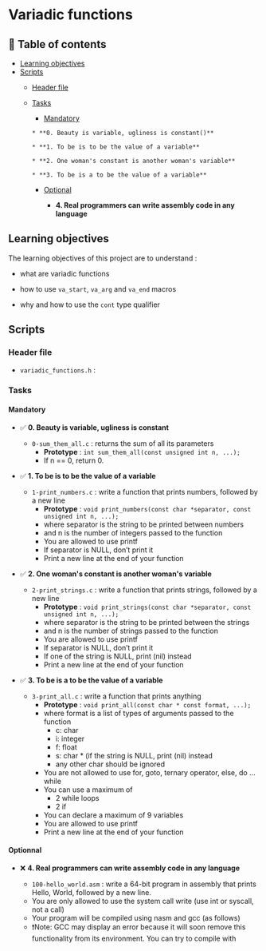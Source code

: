 # Variadic functions

## 📜 Table of contents

* [Learning objectives](#learningobjectives)
* [Scripts](#scripts)
	* [Header file](#headerfile)
	* [Tasks](#tasks)
		*  [Mandatory](#mandatory)

		  * **0. Beauty is variable, ugliness is constant()**

	      * **1. To be is to be the value of a variable**

	      * **2. One woman's constant is another woman's variable**

	      * **3. To be is a to be the value of a variable**

		* [Optional](#optional)
		
		  * **4. Real programmers can write assembly code in any language**

## Learning objectives

The learning objectives of this project are to understand :

* what are variadic functions

* how to use `va_start`, `va_arg` and `va_end` macros

* why and how to use the `cont` type qualifier


## Scripts

### Header file

* `variadic_functions.h` : 

### Tasks

#### Mandatory

* ✅ **0. Beauty is variable, ugliness is constant**

  * `0-sum_them_all.c` : returns the sum of all its parameters
	* **Prototype** : `int sum_them_all(const unsigned int n, ...);`
	* If n == 0, return 0.

* ✅ **1. To be is to be the value of a variable**

  * `1-print_numbers.c` : write a function that prints numbers, followed by a new line
    * **Prototype** : `void print_numbers(const char *separator, const unsigned int n, ...);`
    * where separator is the string to be printed between numbers
    * and n is the number of integers passed to the function
    * You are allowed to use printf
    * If separator is NULL, don’t print it
    * Print a new line at the end of your function

* ✅ **2. One woman's constant is another woman's variable**

  * `2-print_strings.c` : write a function that prints strings, followed by a new line
    * **Prototype** : `void print_strings(const char *separator, const unsigned int n, ...);`
	* where separator is the string to be printed between the strings
	* and n is the number of strings passed to the function
	* You are allowed to use printf
	* If separator is NULL, don’t print it
	* If one of the string is NULL, print (nil) instead
	* Print a new line at the end of your function


* ✅ **3. To be is a to be the value of a variable**

  * `3-print_all.c` : write a function that prints anything
    * **Prototype** : `void print_all(const char * const format, ...);`
	* where format is a list of types of arguments passed to the function
	  * c: char
	  * i: integer
	  * f: float
	  * s: char * (if the string is NULL, print (nil) instead
      * any other char should be ignored
    * You are not allowed to use for, goto, ternary operator, else, do ... while
    * You can use a maximum of
	  * 2 while loops
	  * 2 if
	* You can declare a maximum of 9 variables
	* You are allowed to use printf
	* Print a new line at the end of your function

#### Optionnal

* ❌ **4. Real programmers can write assembly code in any language**

  * `100-hello_world.asm` : write a 64-bit program in assembly that prints Hello, World, followed by a new line.
  * You are only allowed to use the system call write (use int or syscall, not a call)
  * Your program will be compiled using nasm and gcc (as follows)
  * ❗Note: GCC may display an error because it will soon remove this functionality from its environment. You can try to compile with





